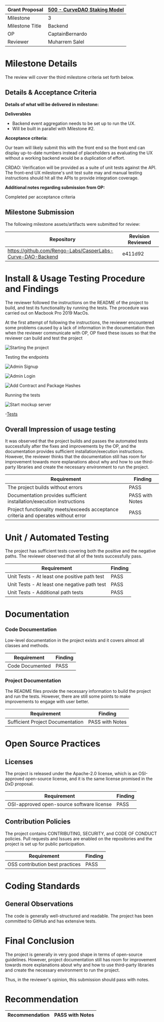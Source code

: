 Grant Proposal | [500 - CurveDAO Staking Model](https://portal.devxdao.com/public-proposals/500)
------------ | -------------
Milestone | 3
Milestone Title | Backend
OP | CaptainBernardo
Reviewer | Muharrem Salel

# Milestone Details
The review will cover the third milestone criteria set forth below.

## Details & Acceptance Criteria

**Details of what will be delivered in milestone:**

**Deliverables**
- Backend event aggregation needs to be set up to run the UX.
- Will be built in parallel with Milestone #2.

**Acceptance criteria:**

Our team will likely submit this with the front end so the front end can display up-to-date numbers instead of placeholders as evaluating the UX without a working
backend would be a duplication of effort.

CRDAO: Verification will be provided as a suite of unit tests against the API. The front-end UX milestone's unit test suite may and manual testing instructions
should hit all the APIs to provide integration coverage.

**Additional notes regarding submission from OP:**

 Completed per acceptance criteria

## Milestone Submission

The following milestone assets/artifacts were submitted for review:

Repository | Revision Reviewed
------------ | -------------
https://github.com/Rengo-Labs/CasperLabs-Curve-DAO-Backend | e411d92

# Install & Usage Testing Procedure and Findings

The reviewer followed the instructions on the README of the project to build, and test its functionality by running the tests. The procedure was carried out on Macbook Pro 2019 MacOs.

At the first attempt of following the instructions, the reviewer encountered some problems caused by a lack of information in the documentation then when the reviewer communicate with OP, OP fixed these issues so that the reviewer can build and test the project



![Starting the project](assets/npm_start.png)

Testing the endpoints

![Admin Signup](assets/adminsignup.png)

![Admin Login](assets/adminlogin.png)

![Add Contract and Package Hashes](assets/addcontractandpackagehash.png)

Running the tests

![Start mockup server](assets/start_mockup_server.png)

-[Tests](assets/test.md)


## Overall Impression of usage testing

It was observed that the project builds and passes the automated tests successfully after the fixes and improvements by the OP, and the documentation provides sufficient installation/execution instructions. However, the reviewer thinks that the documentation still has room for improvement towards more explanations about why and how to use third-party libraries and create the necessary environment to run the project.

Requirement | Finding
------------ | -------------
The project builds without errors | PASS
Documentation provides sufficient installation/execution instructions | PASS with Notes
Project functionality meets/exceeds acceptance criteria and operates without error | PASS

# Unit / Automated Testing

The project has sufficient tests covering both the positive and the negative paths.  The reviewer observed that all of the tests successfully pass.


Requirement | Finding
------------ | -------------
Unit Tests - At least one positive path test | PASS
Unit Tests - At least one negative path test | PASS
Unit Tests - Additional path tests | PASS

# Documentation

### Code Documentation

Low-level documentation in the project exists and it covers almost all classes and methods. 

Requirement | Finding
------------ | -------------
Code Documented | PASS

### Project Documentation

The README files provide the necessary information to build the project and run the tests. However, there are still some points to make improvements to engage with user better.

Requirement | Finding
------------ | -------------
Sufficient Project Documentation | PASS with Notes 

# Open Source Practices

## Licenses

The project is released under the Apache-2.0 license, which is an OSI-approved open-source license, and it is the same license promised in the DxD proposal.

Requirement | Finding
------------ | -------------
OSI-approved open-source software license | PASS

## Contribution Policies

The project contains CONTRIBUTING, SECURITY, and CODE OF CONDUCT policies. Pull requests and Issues are enabled on the repositories and the project is set up for public participation.

Requirement | Finding
------------ | -------------
OSS contribution best practices | PASS

# Coding Standards

## General Observations

The code is generally well-structured and readable. The project has been committed to GitHub and has extensive tests.

# Final Conclusion

The project is generally in very good shape in terms of open-source guidelines. However, project documentation still has room for improvement towards more explanations about why and how to use third-party libraries and create the necessary environment to run the project.

Thus, in the reviewer's opinion, this submission should pass with notes.

# Recommendation

Recommendation | PASS with Notes
------------ | -------------
